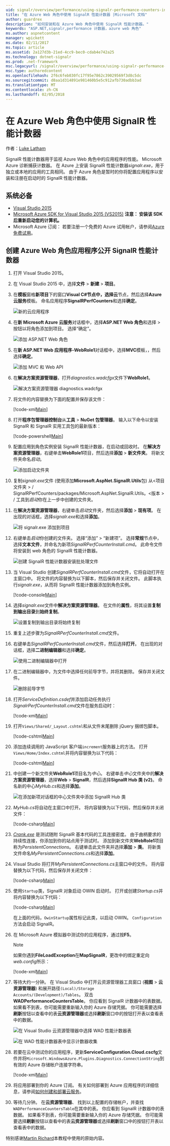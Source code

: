 ```yaml
---
uid: signalr/overview/performance/using-signalr-performance-counters-in-an-azure-web-role
title: "在 Azure Web 角色中使用 SignalR 性能计数器 |Microsoft 文档"
author: guardrex
description: "如何安装和在 Azure Web 角色中使用 SignalR 性能计数器。"
keywords: "ASP.NET,signalr,performance 计数器，azure web 角色"
ms.author: aspnetcontent
manager: wpickett
ms.date: 02/11/2017
ms.topic: article
ms.assetid: 2a127d3b-21ed-4cc9-bec0-cdab4e742a25
ms.technology: dotnet-signalr
ms.prod: .net-framework
msc.legacyurl: /signalr/overview/performance/using-signalr-performance-counters-in-an-azure-web-role
msc.type: authoredcontent
ms.openlocfilehash: 2f6c6feb030fc17f95e7862c39029569f3d8c5dc
ms.sourcegitcommit: d8aa1d314891e981460b5e5c912afb730adbb3ad
ms.translationtype: MT
ms.contentlocale: zh-CN
ms.lasthandoff: 02/05/2018
---
```

# <a name="using-signalr-performance-counters-in-an-azure-web-role"></a>在 Azure Web 角色中使用 SignalR 性能计数器

作者：[Luke Latham](https://github.com/guardrex)

SignalR 性能计数器用于监视 Azure Web 角色中的应用程序的性能。 Microsoft Azure 诊断捕获计数器。 在 Azure 上安装 SignalR 性能计数器*signalr.exe*，用于独立或本地的应用的工具相同。 由于 Azure 角色是暂时的你将配置应用程序以安装和注册在启动时的 SignalR 性能计数器。

## <a name="prerequisites"></a>系统必备

* [Visual Studio 2015](https://www.visualstudio.com/vs/visual-studio-express/)
* [Microsoft Azure SDK for Visual Studio 2015 (VS2015)](https://azure.microsoft.com/downloads/) **注意： 安装该 SDK 后重新启动您的计算机。**
* Microsoft Azure 订阅： 若要注册一个免费的 Azure 试用帐户，请参阅[Azure 免费试用](https://azure.microsoft.com/free/)。

## <a name="creating-an-azure-web-role-application-that-exposes-signalr-performance-counters"></a>创建 Azure Web 角色应用程序公开 SignalR 性能计数器

1. 打开 Visual Studio 2015。

2. 在 Visual Studio 2015 中，选择**文件** > **新建** > **项目**。

3. 在**模板**窗格**新项目**下的窗口**Visual C#**节点中，选择**云**节点，然后选择**Azure 云服务**模板。 命名应用程序**SignalRPerfCounters**和选择**确定**。

   ![新的云应用程序](using-signalr-performance-counters-in-an-azure-web-role/_static/image1.png)
    
4. 在**新 Microsoft Azure 云服务**对话框中，选择**ASP.NET Web 角色**和选择 > 按钮以将角色添加到项目。 选择“确定”。

   ![添加 ASP.NET Web 角色](using-signalr-performance-counters-in-an-azure-web-role/_static/image2.png)
    
5. 在**新 ASP.NET Web 应用程序-WebRole1**对话框中，选择**MVC**模板，，然后选择**确定**。

   ![添加 MVC 和 Web API](using-signalr-performance-counters-in-an-azure-web-role/_static/image3.png)
    
6. 在**解决方案资源管理器**，打开*diagnostics.wadcfgx*文件下**WebRole1**。

   ![解决方案资源管理器 diagnostics.wadcfgx](using-signalr-performance-counters-in-an-azure-web-role/_static/image4.png)
    
7. 将文件的内容替换为下面的配置并保存该文件：

   [!code-xml[Main](using-signalr-performance-counters-in-an-azure-web-role/samples/sample1.xml)]
    
8. 打开**程序包管理器控制台**从**工具** > **NuGet 包管理器**。 输入以下命令以安装 SignalR 和 SignalR 实用工具包的最新版本：

   [!code-powershell[Main](using-signalr-performance-counters-in-an-azure-web-role/samples/sample2.ps1)]
    
9. 配置应用到角色实例安装 SignalR 性能计数器，在启动或回收时。 在**解决方案资源管理器**，右键单击**WebRole1**项目，然后选择**添加** > **新文件夹**。 将新文件夹命名*启动*。

   ![添加启动文件夹](using-signalr-performance-counters-in-an-azure-web-role/_static/image5.png)
    
10. 复制*signalr.exe*文件 (使用添加**Microsoft.AspNet.SignalR.Utils**包) 从\<项目文件夹 > / SignalRPerfCounters/packages/Microsoft.AspNet.SignalR.Utils。\<版本 > / 工具到*启动*你在上一步中创建的文件夹。

11. 在**解决方案资源管理器**，右键单击*启动*文件夹，然后选择**添加** > **现有项**。 在出现的对话框，选择*signalr.exe*和选择**添加**。

    ![将 signalr.exe 添加到项目](using-signalr-performance-counters-in-an-azure-web-role/_static/image6.png)
    
12. 右键单击*启动*你创建的文件夹。 选择“添加” > “新建项”。 选择**常规**节点中，选择**文本文件**，并命名为新项*SignalRPerfCounterInstall.cmd*。 此命令文件将安装到 web 角色的 SignalR 性能计数器。

    ![创建 SignalR 性能计数器安装批处理文件](using-signalr-performance-counters-in-an-azure-web-role/_static/image7.png)
     
13. 当 Visual Studio 创建*SignalRPerfCounterInstall.cmd*文件，它将自动打开在主窗口中。 将文件的内容替换为以下脚本，然后保存并关闭文件。 此脚本执行*signalr.exe*，从而将 SignalR 性能计数器添加到角色实例。

    [!code-console[Main](using-signalr-performance-counters-in-an-azure-web-role/samples/sample3.cmd)]
    
14. 选择*signalr.exe*文件中**解决方案资源管理器**。 在文件的**属性**，将其设置**复制到输出目录**到**始终复制**。

    ![设置复制到输出目录将始终复制](using-signalr-performance-counters-in-an-azure-web-role/_static/image8.png)
    
15. 重复上述步骤为*SignalRPerfCounterInstall.cmd*文件。

    
16. 右键单击*SignalRPerfCounterInstall.cmd*文件，然后选择**打开**。 在出现的对话框，选择**二进制编辑器**和选择**确定**。

    ![使用二进制编辑器中打开](using-signalr-performance-counters-in-an-azure-web-role/_static/image9.png)
    
17. 在二进制编辑器中，为文件中选择任何前导字节，并将其删除。 保存并关闭文件。

    ![删除前导字节](using-signalr-performance-counters-in-an-azure-web-role/_static/image10.png)
    
18. 打开*ServiceDefinition.csdef*并添加启动任务执行*SignalrPerfCounterInstall.cmd*文件在服务启动时：

    [!code-xml[Main](using-signalr-performance-counters-in-an-azure-web-role/samples/sample4.xml?highlight=4-7)]
    
19. 打开`Views/Shared/_Layout.cshtml`和从文件末尾删除 jQuery 捆绑包脚本。

    [!code-cshtml[Main](using-signalr-performance-counters-in-an-azure-web-role/samples/sample5.cshtml)]
    
20. 添加连续调用的 JavaScript 客户端`increment`服务器上的方法。 打开`Views/Home/Index.cshtml`并将内容替换为以下代码：

    [!code-cshtml[Main](using-signalr-performance-counters-in-an-azure-web-role/samples/sample6.cshtml)]
    
21. 中创建一个新文件夹**WebRole1**项目名为*中心*。 右键单击*中心*文件夹中的**解决方案资源管理器**，选择**Web** > **SignalR**，然后选择**SignalR Hub 类 (v2)**。 命名新的中心*MyHub.cs*和选择**添加**。

    ![在添加新项对话框的中心文件夹中添加 SignalR Hub 类](using-signalr-performance-counters-in-an-azure-web-role/_static/image13.png)

22. *MyHub.cs*将自动在主窗口中打开。 将内容替换为以下代码，然后保存并关闭文件：

    [!code-csharp[Main](using-signalr-performance-counters-in-an-azure-web-role/samples/sample7.cs)]
    
23. *[Crank.exe](signalr-connection-density-testing-with-crank.md)* 是测试随附 SignalR 基本代码的工具连接密度。 由于曲柄要求的持续性连接，你添加到你的站点用于测试时。 添加到新文件夹**WebRole1**项目称为*PersistentConnections*。 右键单击此文件夹并选择**添加** > **类**。 将新类文件命名*MyPersistentConnections.cs*和选择**添加**。

24. Visual Studio 将打开*MyPersistentConnections.cs*主窗口中的文件。 将内容替换为以下代码，然后保存并关闭文件：

    [!code-csharp[Main](using-signalr-performance-counters-in-an-azure-web-role/samples/sample8.cs)]
    
25. 使用`Startup`类，SignalR 对象启动 OWIN 启动时。 打开或创建*Startup.cs*并将内容替换为以下代码：

    [!code-csharp[Main](using-signalr-performance-counters-in-an-azure-web-role/samples/sample9.cs)]
    
    在上面的代码，`OwinStartup`属性标记此类，以启动 OWIN。 `Configuration`方法会启动 SignalR。
    
26. 在 Microsoft Azure 模拟器中测试你的应用程序，通过按**F5**。

    > [!NOTE]
    > 如果你遇到**FileLoadException**在**MapSignalR**，更改中的绑定重定向*web.config*所示：

    [!code-xml[Main](using-signalr-performance-counters-in-an-azure-web-role/samples/sample12.xml?highlight=3,7)]
    
27. 等待大约一分钟。 在 Visual Studio 中打开云资源管理器工具窗口 (**视图** > **云资源管理器**) 和展开路径`(Local)/Storage Accounts/(Development)/Tables`。 双击**WADPerformanceCountersTable**。 你应看到 SignalR 计数器中的表数据。 如果看不到表，你可能需要重新输入你的 Azure 存储凭据。 你可能需要选择**刷新**按钮以查看中的表**云资源管理器**或选择**刷新**窗口中的按钮打开表以查看表中的数据。

    ![在 Visual Studio 云资源管理器中选择 WAD 性能计数器表](using-signalr-performance-counters-in-an-azure-web-role/_static/image11.png)

    ![在 WAD 性能计数器表中显示计数器收集](using-signalr-performance-counters-in-an-azure-web-role/_static/image12.png)
    
28. 若要在云中测试你的应用程序，更新**ServiceConfiguration.Cloud.cscfg**文件并将`Microsoft.WindowsAzure.Plugins.Diagnostics.ConnectionString`到有效的 Azure 存储帐户连接字符串。

    [!code-xml[Main](using-signalr-performance-counters-in-an-azure-web-role/samples/sample10.xml)]

29. 将应用部署到你的 Azure 订阅。 有关如何部署到 Azure 应用程序的详细信息，请参阅[如何创建和部署云服务](https://docs.microsoft.com/azure/cloud-services/cloud-services-how-to-create-deploy)。

30. 等待几分钟。 在**云资源管理器**、 找到以上配置的存储帐户，并查找`WADPerformanceCountersTable`在其中的表。 你应看到 SignalR 计数器中的表数据。 如果看不到表，你可能需要重新输入你的 Azure 存储凭据。 你可能需要选择**刷新**按钮以查看中的表**云资源管理器**或选择**刷新**窗口中的按钮打开表以查看表中的数据。

特别感谢[Martin Richard](https://social.msdn.microsoft.com/profile/Martin+Richard)本教程中使用的原始内容。
